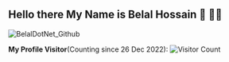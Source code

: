 ## Hello there My Name is Belal Hossain 👋 🧑‍💻
![BelalDotNet_Github](https://user-images.githubusercontent.com/55940608/209474226-5f1e418a-100f-46e7-be90-c96158173ee0.png)


<!--
**BelalDotNet/BelalDotNet** is a ✨ _special_ ✨ repository because its `README.md` (this file) appears on your GitHub profile.

Here are some ideas to get you started:

- 🔭 I’m currently working on ...
- 🌱 I’m currently learning ...
- 👯 I’m looking to collaborate on ...
- 🤔 I’m looking for help with ...
- 💬 Ask me about ...
- 📫 How to reach me: ...
- 😄 Pronouns: ...
- ⚡ Fun fact: ...
-->

**My Profile Visitor**(Counting since 26 Dec 2022): ![Visitor Count](https://profile-counter.glitch.me/BelalDotNet/count.svg)
